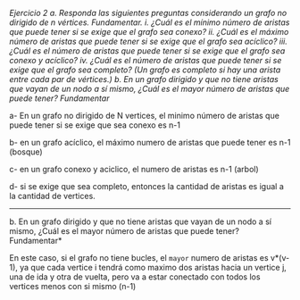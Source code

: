 *Ejercicio 2
a. Responda las siguientes preguntas considerando un grafo no dirigido de n vértices. Fundamentar.
i. ¿Cuál es el mínimo número de aristas que puede tener si se exige que el grafo sea conexo?
ii. ¿Cuál es el máximo número de aristas que puede tener si se exige que el grafo sea acíclico?
iii. ¿Cuál es el número de aristas que puede tener si se exige que el grafo sea conexo y acíclico?
iv. ¿Cuál es el número de aristas que puede tener si se exige que el grafo sea completo? (Un grafo
es completo si hay una arista entre cada par de vértices.)
b. En un grafo dirigido y que no tiene aristas que vayan de un nodo a sí mismo, ¿Cuál es el mayor número
de aristas que puede tener? Fundamentar*



a- En un grafo no dirigido de N vertices, el minimo número de aristas que puede tener si se exige que sea conexo es n-1

b- en un grafo acíclico, el máximo numero de aristas que puede tener es n-1 (bosque)

c- en un grafo conexo y aciclico, el numero de aristas es n-1 (arbol)

d- si se exige que sea completo, entonces la cantidad de aristas es igual a la cantidad de vertices.

----------------------------------------------

b. En un grafo dirigido y que no tiene aristas que vayan de un nodo a sí mismo, ¿Cuál es el mayor número
de aristas que puede tener? Fundamentar*

En este caso, si el grafo no tiene bucles, el `mayor` numero de aristas es v*(v-1), ya que cada vertice i tendrá como maximo dos aristas hacia un vertice j, una de ida y otra de vuelta, pero va a estar conectado con todos los vertices menos con si mismo (n-1)
